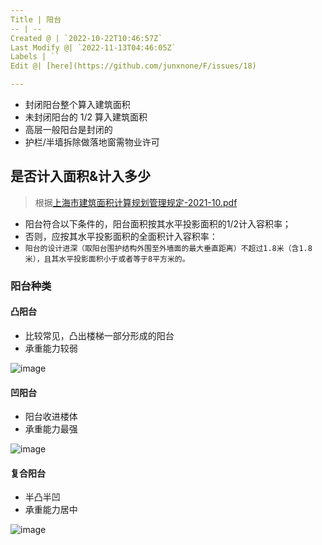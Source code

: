```yaml
---
Title | 阳台
-- | --
Created @ | `2022-10-22T10:46:57Z`
Last Modify @| `2022-11-13T04:46:05Z`
Labels | ``
Edit @| [here](https://github.com/junxnone/F/issues/18)

---
```

- 封闭阳台整个算入建筑面积
- 未封闭阳台的 1/2 算入建筑面积
- 高层一般阳台是封闭的
- 护栏/半墙拆除做落地窗需物业许可


## 是否计入面积&计入多少
> 根据[上海市建筑面积计算规划管理规定-2021-10.pdf](https://github.com/junxnone/F/files/9996482/-2021-10.pdf)

- 阳台符合以下条件的，阳台面积按其水平投影面积的1/2计入容积率；
- 否则，应按其水平投影面积的全面积计入容积率：
- `阳台的设计进深（取阳台围护结构外围至外墙面的最大垂直距离）不超过1.8米（含1.8米），且其水平投影面积小于或者等于8平方米的。`




### 阳台种类

#### 凸阳台

-  比较常见，凸出楼梯一部分形成的阳台
- 承重能力较弱

![image](https://user-images.githubusercontent.com/2216970/197334753-79b32c32-4c6a-4ba7-9adc-4eeddb979bdf.png)

#### 凹阳台

- 阳台收进楼体
- 承重能力最强

![image](https://user-images.githubusercontent.com/2216970/197334746-9718fa66-6675-48a6-808c-5e29f5e534a1.png)

#### 复合阳台

- 半凸半凹
- 承重能力居中

![image](https://user-images.githubusercontent.com/2216970/197334763-53da4770-fbd9-4564-842b-ef51fe34b51d.png)




